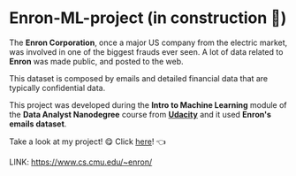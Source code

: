 # Enron-ML-project (in construction :construction_worker:)
The **Enron Corporation**, once a major US company from the electric market, was involved in one of the biggest frauds ever seen. A lot of data related to **Enron** was made public, and posted to the web.

This dataset is composed by emails and detailed financial data that are typically confidential data.

This project was developed during the **Intro to Machine Learning** module of the **Data Analyst Nanodegree** course from [**Udacity**](http://udacity.com/) and it used **Enron's emails dataset**.

Take a look at my project! :yum: 
Click [here](https://github.com/brunoassisp/Machine-Learning-project/blob/master/Enron-ML-Project.ipynb)! :point_left:

LINK: https://www.cs.cmu.edu/~enron/